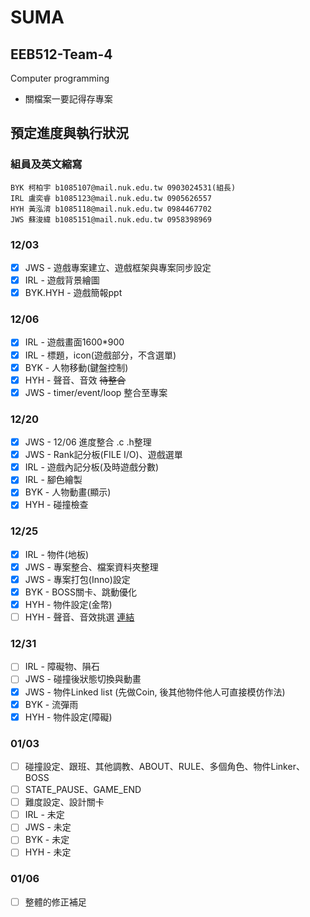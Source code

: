 
# SUMA

## EEB512-Team-4
Computer programming
* 關檔案一要記得存專案

## 預定進度與執行狀況

### 組員及英文縮寫

```
BYK 柯柏宇 b1085107@mail.nuk.edu.tw 0903024531(組長)
IRL 盧奕睿 b1085123@mail.nuk.edu.tw 0905626557
HYH 黃泓淯 b1085118@mail.nuk.edu.tw 0984467702
JWS 蘇浚緯 b1085151@mail.nuk.edu.tw 0958398969
```

### 12/03
- [X] JWS - 遊戲專案建立、遊戲框架與專案同步設定
- [X] IRL - 遊戲背景繪圖
- [X] BYK.HYH - 遊戲簡報ppt

### 12/06
- [X] IRL - 遊戲畫面1600*900
- [X] IRL - 標題，icon(遊戲部分，不含選單)
- [X] BYK - 人物移動(鍵盤控制)
- [X] HYH - 聲音、音效 ~~待整合~~
- [X] JWS - timer/event/loop 整合至專案

### 12/20
- [X] JWS - 12/06 進度整合 .c .h整理
- [X] JWS - Rank記分板(FILE I/O)、遊戲選單
- [X] IRL - 遊戲內記分板(及時遊戲分數)
- [X] IRL - 腳色繪製
- [X] BYK - 人物動畫(顯示)
- [X] HYH - 碰撞檢查

### 12/25
- [X] IRL - 物件(地板)
- [X] JWS - 專案整合、檔案資料夾整理
- [X] JWS - 專案打包(Inno)設定
- [X] BYK - BOSS關卡、跳動優化
- [X] HYH - 物件設定(金幣)
- [ ] HYH - 聲音、音效挑選 [連結](https://taira-komori.jpn.org/freesoundtw.html)

### 12/31
- [ ] IRL - 障礙物、隕石
- [ ] JWS - 碰撞後狀態切換與動畫
- [X] JWS - 物件Linked list (先做Coin, 後其他物件他人可直接模仿作法)
- [X] BYK - 流彈雨
- [X] HYH - 物件設定(障礙)

### 01/03
- [ ] 碰撞設定、跟班、其他調教、ABOUT、RULE、多個角色、物件Linker、BOSS
- [ ] STATE_PAUSE、GAME_END
- [ ] 難度設定、設計關卡
- [ ] IRL - 未定
- [ ] JWS - 未定
- [ ] BYK - 未定
- [ ] HYH - 未定

### 01/06
- [ ] 整體的修正補足
